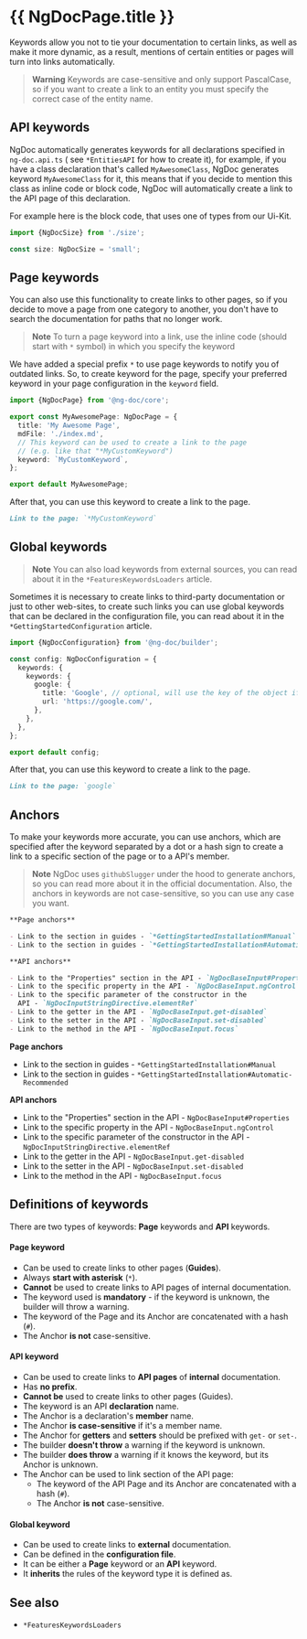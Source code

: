 # {{ NgDocPage.title }}

Keywords allow you not to tie your documentation to certain links, as well as make it more dynamic,
as a result, mentions of certain entities or pages will turn into links automatically.

> **Warning**
> Keywords are case-sensitive and only support PascalCase, so if you want to create a link to
> an entity you must specify the correct case of the entity name.

## API keywords

NgDoc automatically generates keywords for all declarations specified in `ng-doc.api.ts` (
see `*EntitiesAPI` for how to create it), for example, if you have a class declaration that's called
`MyAwesomeClass`, NgDoc generates keyword `MyAwesomeClass` for it, this means that if you decide to
mention this class as inline code or block code, NgDoc will automatically create a link to the API
page of this declaration.

For example here is the block code, that uses one of types from our Ui-Kit.

```typescript
import {NgDocSize} from './size';

const size: NgDocSize = 'small';
```

## Page keywords

You can also use this functionality to create links to other pages, so if you decide to move a page
from one category to another, you don't have to search the documentation for paths that no longer
work.

> **Note**
> To turn a page keyword into a link, use the inline code (should start with `*` symbol)
> in which you specify the keyword

We have added a special prefix `*` to use page keywords to notify you of outdated links. So, to
create keyword for the page, specify your preferred keyword in your page configuration in
the `keyword` field.

```typescript name="ng-doc.page.ts" {8}
import {NgDocPage} from '@ng-doc/core';

export const MyAwesomePage: NgDocPage = {
  title: 'My Awesome Page',
  mdFile: './index.md',
  // This keyword can be used to create a link to the page
  // (e.g. like that "*MyCustomKeyword")
  keyword: `MyCustomKeyword`,
};

export default MyAwesomePage;
```

After that, you can use this keyword to create a link to the page.

```markdown name="index.md"
Link to the page: `*MyCustomKeyword`
```

## Global keywords

> **Note**
> You can also load keywords from external sources, you can read about it in the
> `*FeaturesKeywordsLoaders` article.

Sometimes it is necessary to create links to third-party documentation or just to other web-sites,
to create such links you can use global keywords that can be declared in the configuration file,
you can read about it in the `*GettingStartedConfiguration` article.

```typescript name="ng-doc.config.ts"
import {NgDocConfiguration} from '@ng-doc/builder';

const config: NgDocConfiguration = {
  keywords: {
    keywords: {
      google: {
        title: 'Google', // optional, will use the key of the object if not provided
        url: 'https://google.com/',
      },
    },
  },
};

export default config;
```

After that, you can use this keyword to create a link to the page.

```markdown name="index.md"
Link to the page: `google`
```

## Anchors

To make your keywords more accurate, you can use anchors, which are specified after the keyword
separated by a dot or a hash sign to create a link to a specific section of the page or to a
API's member.

> **Note**
> NgDoc uses `githubSlugger` under the hood to generate anchors, so you can read more about it in
> the official documentation. Also, the anchors in keywords are not case-sensitive, so you can use
> any case you want.

```markdown name="index.md"
**Page anchors**

- Link to the section in guides - `*GettingStartedInstallation#Manual`
- Link to the section in guides - `*GettingStartedInstallation#Automatic-Recommended`

**API anchors**

- Link to the "Properties" section in the API - `NgDocBaseInput#Properties`
- Link to the specific property in the API - `NgDocBaseInput.ngControl`
- Link to the specific parameter of the constructor in the
  API - `NgDocInputStringDirective.elementRef`
- Link to the getter in the API - `NgDocBaseInput.get-disabled`
- Link to the setter in the API - `NgDocBaseInput.set-disabled`
- Link to the method in the API - `NgDocBaseInput.focus`
```

**Page anchors**

- Link to the section in guides - `*GettingStartedInstallation#Manual`
- Link to the section in guides - `*GettingStartedInstallation#Automatic-Recommended`

**API anchors**

- Link to the "Properties" section in the API - `NgDocBaseInput#Properties`
- Link to the specific property in the API - `NgDocBaseInput.ngControl`
- Link to the specific parameter of the constructor in the
  API - `NgDocInputStringDirective.elementRef`
- Link to the getter in the API - `NgDocBaseInput.get-disabled`
- Link to the setter in the API - `NgDocBaseInput.set-disabled`
- Link to the method in the API - `NgDocBaseInput.focus`

## Definitions of keywords

There are two types of keywords: **Page** keywords and **API** keywords.

#### Page keyword

- Can be used to create links to other pages (**Guides**).
- Always **start with asterisk** (`*`).
- **Cannot** be used to create links to API pages of internal documentation.
- The keyword used is **mandatory** - if the keyword is unknown, the builder will throw a warning.
- The keyword of the Page and its Anchor are concatenated with a hash (`#`).
- The Anchor **is not** case-sensitive.

#### API keyword

- Can be used to create links to **API pages** of **internal** documentation.
- Has **no prefix**.
- **Cannot be** used to create links to other pages (Guides).
- The keyword is an API **declaration** name.
- The Anchor is a declaration's **member** name.
- The Anchor **is case-sensitive** if it's a member name.
- The Anchor for **getters** and **setters** should be prefixed with `get-` or `set-`.
- The builder **doesn't throw** a warning if the keyword is unknown.
- The builder **does throw** a warning if it knows the keyword, but its Anchor is unknown.
- The Anchor can be used to link section of the API page:
  - The keyword of the API Page and its Anchor are concatenated with a hash (`#`).
  - The Anchor **is not** case-sensitive.

#### Global keyword

- Can be used to create links to **external** documentation.
- Can be defined in the **configuration file**.
- It can be either a **Page** keyword or an **API** keyword.
- It **inherits** the rules of the keyword type it is defined as.

## See also

- `*FeaturesKeywordsLoaders`
